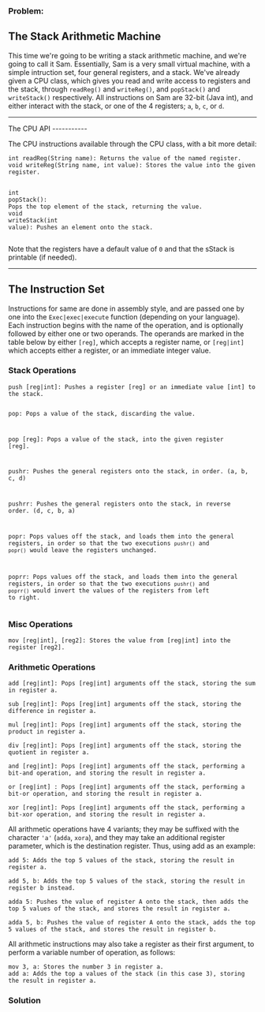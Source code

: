 ### Problem:
<h2 id="the-stack-arithmetic-machine">The Stack Arithmetic Machine</h2>
<p>This time we&apos;re going to be writing a stack arithmetic machine, and we&apos;re going to call it Sam. Essentially, Sam is a very small virtual machine, with a simple intruction set, four general registers, and a stack. We&apos;ve already given a CPU class, which gives you read and write access to registers and the stack, through <code>readReg()</code> and <code>writeReg()</code>, and <code>popStack()</code> and <code>writeStack()</code> respectively. All instructions on Sam are 32-bit (Java int), and either interact with the stack, or one of the 4 registers; <code>a</code>, <code>b</code>, <code>c</code>, or <code>d</code>.</p>
<hr>
The CPU API
-----------

<p>The CPU instructions available through the CPU class, with a bit more detail:</p>
<pre><code class="language-java"><span class="hljs-function"><span class="hljs-keyword">int</span> <span class="hljs-title">readReg</span><span class="hljs-params">(String name)</span>: Returns the value of the named register.
<span class="hljs-keyword">void</span> <span class="hljs-title">writeReg</span><span class="hljs-params">(String name, <span class="hljs-keyword">int</span> value)</span>: Stores the value into the given register.

<span class="hljs-keyword">int</span> <span class="hljs-title">popStack</span><span class="hljs-params">()</span>: Pops the top element of the stack, returning the value.
<span class="hljs-keyword">void</span> <span class="hljs-title">writeStack</span><span class="hljs-params">(<span class="hljs-keyword">int</span> value)</span>: Pushes an element onto the stack.</span></code></pre>
<pre style="display: none;"><code class="language-python">read_reg(self, name): Returns the value of the named register.
write_reg(self, name, value): Stores the value into the given register.

pop_stack(self): Pops the top element of the stack, returning the value.
write_stack(self, value): Pushes an element onto the stack.</code></pre>
<pre style="display: none;"><code class="language-csharp"><span class="hljs-function"><span class="hljs-keyword">public</span> <span class="hljs-keyword">int</span> <span class="hljs-title">ReadReg</span>(<span class="hljs-params"><span class="hljs-keyword">string</span> name</span>): Returns the <span class="hljs-keyword">value</span> of the named register.
<span class="hljs-keyword">public</span> <span class="hljs-keyword">void</span> <span class="hljs-title">WriteReg</span>(<span class="hljs-params"><span class="hljs-keyword">string</span> name, <span class="hljs-keyword">int</span> <span class="hljs-keyword">value</span></span>): Stores the <span class="hljs-keyword">value</span> <span class="hljs-keyword">into</span> the given register.

<span class="hljs-keyword">public</span> <span class="hljs-keyword">int</span> <span class="hljs-title">PopStack</span>(<span class="hljs-params"></span>): Pops the top element of the stack, returning the <span class="hljs-keyword">value</span>.
<span class="hljs-keyword">public</span> <span class="hljs-keyword">void</span> <span class="hljs-title">WriteStack</span>(<span class="hljs-params"><span class="hljs-keyword">int</span> <span class="hljs-keyword">value</span></span>): Pushes an element onto the stack.
<span class="hljs-keyword">public</span> <span class="hljs-keyword">void</span> <span class="hljs-title">PrintStack</span>(<span class="hljs-params"></span>): Prints the contents of the stack to System.Console.</span></code></pre>
<p>Note that the registers have a default value of <code>0</code> and  that the sStack is printable (if needed).</p>
<hr>

<h2 id="the-instruction-set">The Instruction Set</h2>
<p>Instructions for same are done in assembly style, and are passed one by one into the <code>Exec|exec|execute</code> function (depending on your language). Each instruction begins with the name of the operation, and is optionally followed by either one or two operands. The operands are marked in the table below by either <code>[reg]</code>, which accepts a register name, or <code>[reg|int]</code> which accepts either a register, or an immediate integer value.</p>
<h3 id="stack-operations">Stack Operations</h3>
<pre><code>push [reg|int]: Pushes a register [reg] or an immediate value [int] to the stack.

pop: Pops a value of the stack, discarding the value.

pop [reg]: Pops a value of the stack, into the given register [reg].

pushr: Pushes the general registers onto the stack, in order. (a, b, c, d)

pushrr: Pushes the general registers onto the stack, in reverse order. (d, c, b, a)

popr: Pops values off the stack, and loads them into the general registers, in order so that the two executions `pushr()`  and `popr()` would leave the registers unchanged.

poprr: Pops values off the stack, and loads them into the general registers, in order so that the two executions `pushr()`  and `poprr()` would invert the values of the registers from left to right.</code></pre><h3 id="misc-operations">Misc Operations</h3>
<pre><code>mov [reg|int], [reg2]: Stores the value from [reg|int] into the register [reg2].</code></pre><h3 id="arithmetic-operations">Arithmetic Operations</h3>
<pre><code>add [reg|int]: Pops [reg|int] arguments off the stack, storing the sum in register a.

sub [reg|int]: Pops [reg|int] arguments off the stack, storing the difference in register a.

mul [reg|int]: Pops [reg|int] arguments off the stack, storing the product in register a.

div [reg|int]: Pops [reg|int] arguments off the stack, storing the quotient in register a.

and [reg|int]: Pops [reg|int] arguments off the stack, performing a bit-and operation, and storing the result in register a.

or [reg|int] : Pops [reg|int] arguments off the stack, performing a bit-or operation, and storing the result in register a.

xor [reg|int]: Pops [reg|int] arguments off the stack, performing a bit-xor operation, and storing the result in register a.</code></pre><p>All arithmetic operations have 4 variants; they may be suffixed with the character <code>&apos;a&apos;</code> (<code>adda</code>, <code>xora</code>), and they may take an additional register parameter, which is the destination register. Thus, using add as an example:</p>
<pre><code>add 5: Adds the top 5 values of the stack, storing the result in register a.

add 5, b: Adds the top 5 values of the stack, storing the result in register b instead.

adda 5: Pushes the value of register A onto the stack, then adds the top 5 values of the stack, and stores the result in register a.

adda 5, b: Pushes the value of register A onto the stack, adds the top 5 values of the stack, and stores the result in register b.</code></pre><p>All arithmetic instructions may also take a register as their first argument, to perform a variable number of operation, as follows:</p>
<pre><code>mov 3, a: Stores the number 3 in register a.
add a: Adds the top a values of the stack (in this case 3), storing the result in register a.</code></pre>
### Solution